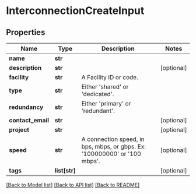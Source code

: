 # InterconnectionCreateInput


## Properties
Name | Type | Description | Notes
------------ | ------------- | ------------- | -------------
**name** | **str** |  | 
**description** | **str** |  | [optional] 
**facility** | **str** | A Facility ID or code. | 
**type** | **str** | Either &#39;shared&#39; or &#39;dedicated&#39;. | 
**redundancy** | **str** | Either &#39;primary&#39; or &#39;redundant&#39;. | 
**contact_email** | **str** |  | [optional] 
**project** | **str** |  | [optional] 
**speed** | **str** | A connection speed, in bps, mbps, or gbps. Ex: &#39;100000000&#39; or &#39;100 mbps&#39;. | [optional] 
**tags** | **list[str]** |  | [optional] 

[[Back to Model list]](../README.md#documentation-for-models) [[Back to API list]](../README.md#documentation-for-api-endpoints) [[Back to README]](../README.md)


